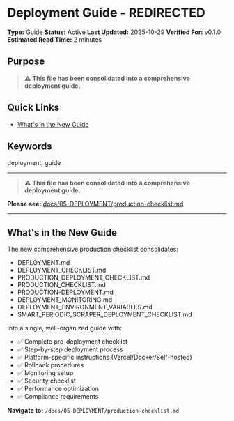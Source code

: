 # Deployment Guide - REDIRECTED

**Type:** Guide
**Status:** Active
**Last Updated:** 2025-10-29
**Verified For:** v0.1.0
**Estimated Read Time:** 2 minutes

## Purpose
> **⚠️ This file has been consolidated into a comprehensive deployment guide.**

## Quick Links
- [What's in the New Guide](#whats-in-the-new-guide)

## Keywords
deployment, guide

---


> **⚠️ This file has been consolidated into a comprehensive deployment guide.**

**Please see:** [docs/05-DEPLOYMENT/production-checklist.md](/docs/05-DEPLOYMENT/production-checklist.md)

---

## What's in the New Guide

The new comprehensive production checklist consolidates:
- DEPLOYMENT.md
- DEPLOYMENT_CHECKLIST.md
- PRODUCTION_DEPLOYMENT_CHECKLIST.md
- PRODUCTION_CHECKLIST.md
- PRODUCTION-DEPLOYMENT.md
- DEPLOYMENT_MONITORING.md
- DEPLOYMENT_ENVIRONMENT_VARIABLES.md
- SMART_PERIODIC_SCRAPER_DEPLOYMENT_CHECKLIST.md

Into a single, well-organized guide with:
- ✅ Complete pre-deployment checklist
- ✅ Step-by-step deployment process
- ✅ Platform-specific instructions (Vercel/Docker/Self-hosted)
- ✅ Rollback procedures
- ✅ Monitoring setup
- ✅ Security checklist
- ✅ Performance optimization
- ✅ Compliance requirements

**Navigate to:** `/docs/05-DEPLOYMENT/production-checklist.md`
